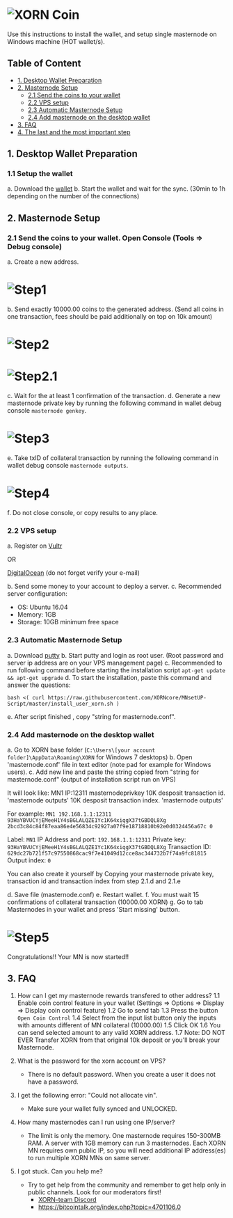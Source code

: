 # ![XORN Coin](https://xorn.cc/img/logo.svg)

Use this instructions to install the wallet,  and setup single masternode on Windows machine (HOT wallet/s).


## Table of Content
* [1. Desktop Wallet Preparation](#1-desktop-wallet-preparation-)
* [2. Masternode Setup](#2-masternode-setup-)
	* [2.1 Send the coins to your wallet](#21-send-the-coins-to-your-wallet)
	* [2.2 VPS setup](#22-vps-setup)
	* [2.3 Automatic Masternode Setup](#23-automatic-masternode-setup)
	* [2.4 Add masternode on the desktop wallet](#24-add-masternode-on-the-desktop-wallet)
* [3. FAQ](#3-faq)
* [4. The last and the most important step](#4-the-last-and-the-most-important-step)

## 1. Desktop Wallet Preparation

### 1.1 Setup the wallet
a. Download the [wallet](https://github.com/XORNcore/XORN/releases/tag/1.1.0)
b. Start the wallet and wait for the sync. (30min to 1h depending on the number of the connections)
	
## 2. Masternode Setup

### 2.1 Send the coins to your wallet. Open Console (Tools => Debug console)
a. Create a new address. 
# ![Step1](https://i.imgur.com/kkmZBZY.png)
b. Send exactly 10000.00 coins to the generated address. (Send all coins in one transaction, fees should be paid additionally on top on 10k amount)
# ![Step2](https://i.imgur.com/aqJotsA.png)
# ![Step2.1](https://i.imgur.com/69KgSVu.png)
c. Wait for the at least 1 confirmation of the transaction.
d. Generate a new masternode private key by running the following command in wallet debug console `masternode genkey`.
# ![Step3](https://i.imgur.com/RjzraGy.png)
e. Take txID of collateral transaction by running the following command in wallet debug console `masternode outputs`. 
# ![Step4](https://i.imgur.com/d1bQcrn.png)
f. Do not close console, or copy results to any place.

### 2.2 VPS setup
a. Register on [Vultr](https://www.vultr.com/?ref=7401843) 

OR

[DigitalOcean](https://digitalocean.com) (do not forget verify your e-mail)

b. Send some money to your account to deploy a server. 
c. Recommended server configuration:  
- OS: Ubuntu 16.04
- Memory: 1GB
- Storage: 10GB minimum free space

### 2.3 Automatic Masternode Setup
a. Download [putty](https://the.earth.li/~sgtatham/putty/latest/w64/putty-64bit-0.70-installer.msi)
b. Start putty and login as root user. (Root password and server ip address are on your VPS management page)
c. Recommended to run following command before starting the installation script `apt-get update && apt-get upgrade`
d. To start the installation, paste this command and answer the questions:
```
bash <( curl https://raw.githubusercontent.com/XORNcore/MNsetUP-Script/master/install_user_xorn.sh )
```
e.  After script finished , copy "string for masternode.conf".

### 2.4 Add masternode on the desktop wallet

a. Go to XORN base folder (`C:\Users\[your account folder]\AppData\Roaming\XORN` for Windows 7 desktops)
b. Open 'masternode.conf' file in text editor (note pad for example for Windows users).
c. Add new line and paste the string copied from "string for masternode.conf" (output of installation script run on VPS)
   
  It will look like: 
  MN1 IP:12311 masternodeprivkey 10K desposit transaction id. 'masternode outputs' 10K desposit transaction index. 'masternode outputs'
   
  For example: 
  `MN1 192.168.1.1:12311 93HaYBVUCYjEMeeH1Y4sBGLALQZE1Yc1K64xiqgX37tGBDQL8Xg 2bcd3c84c84f87eaa86e4e56834c92927a07f9e18718810b92e0d0324456a67c 0`

  Label: `MN1`
  IP Address and port: `192.168.1.1:12311`
  Private key: `93HaYBVUCYjEMeeH1Y4sBGLALQZE1Yc1K64xiqgX37tGBDQL8Xg`
  Transaction ID: `629dc27b721f57c97550868cac9f7e41049d12cce8ac344732b7f74a9fc81815`
  Output index:  `0`

  You can also create it yourself by Copying your masternode private key, transaction id and transaction index from step 2.1.d and 2.1.e

d. Save file (masternode.conf)
e. Restart wallet.
f. You must wait 15 confirmations of collateral transaction (10000.00 XORN)
g. Go to tab Masternodes in your wallet and press 'Start missing' button.
# ![Step5](https://i.imgur.com/5mzOTGM.png)


Congratulations!!
Your MN is now started!!   
	

## 3. FAQ


1. How can I get my masternode rewards transfered to other address?
	1.1 Enable coin control feature in your wallet (Settings => Options => Display => Display coin control feature)
	1.2 Go to send tab
        1.3 Press the button `Open Coin Control`
	1.4 Select from the input list button only the inputs with amounts different of MN collateral (10000.00)
	1.5 Click OK
	1.6 You can send selected amount to any valid XORN address.
	1.7 Note: DO NOT EVER Transfer XORN from that original 10k deposit or you'll break your Masternode.

2. What is the password for the xorn account on VPS?
	- There is no default password. When you create a user it does not have a password.

3. I get the following error: "Could not allocate vin".
	- Make sure your wallet fully synced and UNLOCKED.

4. How many masternodes can I run using one IP/server?
	- The limit is only the memory. One masternode requires 150-300MB RAM. A server with 1GB memory can run 3 masternodes. Each XORN MN requires own public IP, so you will need additional IP address(es) to run multiple XORN MNs on same server.

5. I got stuck. Can you help me?
	- Try to get help from the community and remember to get help only in public channels. Look for our moderators first!
		- [XORN-team Discord](https://discord.gg/cBm7Ctr)
		- [https://bitcointalk.org/index.php?topic=4701106.0 ](https://bitcointalk.org/index.php?topic=4701106.0)
